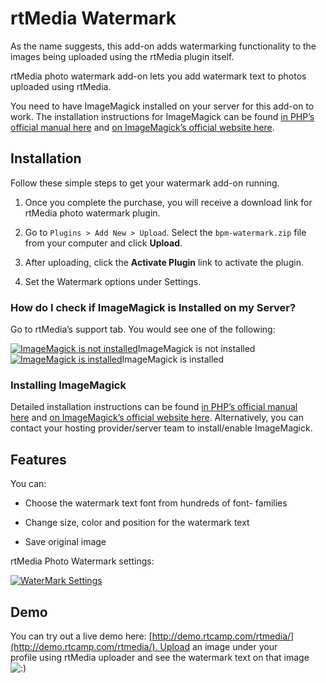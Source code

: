 # rtMedia Watermark


As the name suggests, this add-on adds watermarking functionality to the images being uploaded using the rtMedia plugin itself.

rtMedia photo watermark add-on lets you add watermark text to photos uploaded using rtMedia.

You need to have ImageMagick installed on your server for this add-on to work. The installation instructions for ImageMagick can be found [in PHP’s official manual here](http://www.php.net/manual/en/imagick.installation.php) and [on ImageMagick’s official website here](http://www.imagemagick.org/script/install-source.php).


## Installation


Follow these simple steps to get your watermark add-on running.



  1. Once you complete the purchase, you will receive a download link for rtMedia photo watermark plugin.

	
  2. Go to `Plugins > Add New > Upload`. Select the `bpm-watermark.zip` file from your computer and click **Upload**.

	
  3. After uploading, click the **Activate Plugin** link to activate the plugin.

	
  4. Set the Watermark options under Settings.




### How do I check if ImageMagick is Installed on my Server?


Go to rtMedia’s support tab. You would see one of the following:

[![ImageMagick is not installed](https://d3qt5vpr7p9rgn.cloudfront.net/wp-content/uploads/2013/03/imagick-not-installed-497x350.jpg)](https://d3qt5vpr7p9rgn.cloudfront.net/wp-content/uploads/2013/03/imagick-not-installed.jpg)ImageMagick is not installed[![ImageMagick is installed](https://d3qt5vpr7p9rgn.cloudfront.net/wp-content/uploads/2013/03/imagick-installed-497x350.jpg)](https://d3qt5vpr7p9rgn.cloudfront.net/wp-content/uploads/2013/03/imagick-installed.jpg)ImageMagick is installed


### Installing ImageMagick


Detailed installation instructions can be found [in PHP’s official manual here](http://www.php.net/manual/en/imagick.installation.php) and [on ImageMagick’s official website here](http://www.imagemagick.org/script/install-source.php). Alternatively, you can contact your hosting provider/server team to install/enable ImageMagick.


## Features


You can:

	
  * Choose the watermark text font from hundreds of font- families

	
  * Change size, color and position for the watermark text

	
  * Save original image


rtMedia Photo Watermark settings:

[![WaterMark Settings](http://docs.rtcamp.com/wp-content/uploads/2014/08/Watermark.png)](http://docs.rtcamp.com/wp-content/uploads/2014/08/Watermark.png)




## Demo


You can try out a live demo here: [http://demo.rtcamp.com/rtmedia/](http://demo.rtcamp.com/rtmedia/). Upload an image under your profile using rtMedia uploader and see the watermark text on that image ![:)](https://d3qt5vpr7p9rgn.cloudfront.net/wp-includes/images/smilies/icon_smile.gif)

